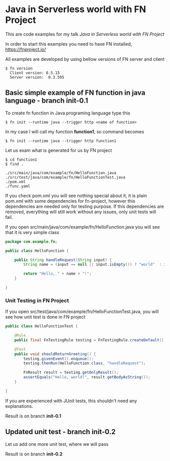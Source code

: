 # Java in Serverless world with FN Project

This are code examples for my talk *Java in Serverless world with FN Project*

In order to start this examples you need to have FN installed, https://fnproject.io/ 

All examples are developed by using bellow versions of FN server and client 

```
$ fn version
  Client version: 0.5.15
  Server version:  0.3.595
```

## Basic simple example of FN function in java language - branch init-0.1

To create fn function in Java programing language type this

```
$ fn init --runtime java --trigger http <name of function>
```

In my case I will call my function **function1**, so command becomes

```
$ fn init --runtime java --trigger http function1
```

Let us exam what is generated for us by FN project

```
$ cd function1
$ find .

./src/main/java/com/example/fn/HelloFunction.java
./src/test/java/com/example/fn/HelloFunctionTest.java
./pom.xml
./func.yaml
```

If you check pom.xml you will see nothing special about it, it is plain pom.xml with some dependencies for fn-project, however this dependencies are needed only for testing purpose.
If this dependencies are removed, everything will still work without any issues, only unit tests will fail.

If you open src/main/java/com/example/fn/HelloFunction.java you will see that it is very simple class 

```java
package com.example.fn;

public class HelloFunction {

    public String handleRequest(String input) {
        String name = (input == null || input.isEmpty()) ? "world"  : input;

        return "Hello, " + name + "!";
    }

}
```

### Unit Testing in FN Project

If you open src/test/java/com/example/fn/HelloFunctionTest.java, you will see how unit test is done in FN project

```java
public class HelloFunctionTest {

    @Rule
    public final FnTestingRule testing = FnTestingRule.createDefault();

    @Test
    public void shouldReturnGreeting() {
        testing.givenEvent().enqueue();
        testing.thenRun(HelloFunction.class, "handleRequest");

        FnResult result = testing.getOnlyResult();
        assertEquals("Hello, world!", result.getBodyAsString());
    }

}
```

If you are experienced with JUnit tests, this shouldn't need any explanations.

Result is on branch **init-0.1**

## Updated unit test - branch init-0.2

Let us add one more unit test, where we will pass




Result is on branch **init-0.2**

